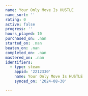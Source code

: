```yaml
---
name: Your Only Move Is HUSTLE
name_sort: ''
rating: 0
active: false
progress: ''
hours_played: 10
purchased_on: .nan
started_on: .nan
beaten_on: .nan
completed_on: .nan
mastered_on: .nan
identifiers:
  - type: steam
    appid: '2212330'
    name: Your Only Move Is HUSTLE
    synced_on: '2024-08-30'

---
```

